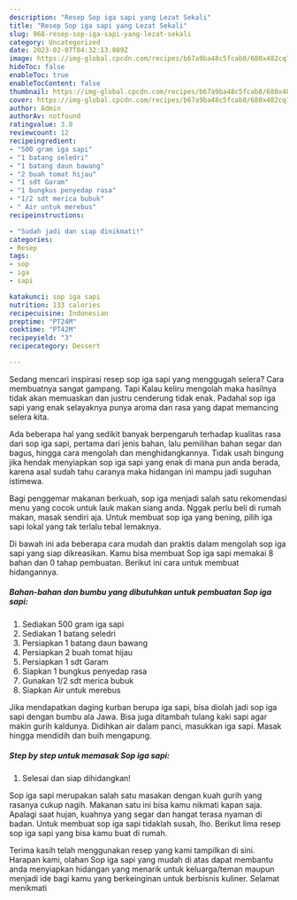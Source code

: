 ```yaml
---
description: "Resep Sop iga sapi yang Lezat Sekali"
title: "Resep Sop iga sapi yang Lezat Sekali"
slug: 968-resep-sop-iga-sapi-yang-lezat-sekali
category: Uncategorized
date: 2023-02-07T04:32:13.089Z
image: https://img-global.cpcdn.com/recipes/b67a9ba48c5fcab8/680x482cq70/sop-iga-sapi-foto-resep-utama.jpg
hideToc: false
enableToc: true
enableTocContent: false
thumbnail: https://img-global.cpcdn.com/recipes/b67a9ba48c5fcab8/680x482cq70/sop-iga-sapi-foto-resep-utama.jpg
cover: https://img-global.cpcdn.com/recipes/b67a9ba48c5fcab8/680x482cq70/sop-iga-sapi-foto-resep-utama.jpg
author: Admin
authorAv: notfound
ratingvalue: 3.8
reviewcount: 12
recipeingredient:
- "500 gram iga sapi"
- "1 batang seledri"
- "1 batang daun bawang"
- "2 buah tomat hijau"
- "1 sdt Garam"
- "1 bungkus penyedap rasa"
- "1/2 sdt merica bubuk"
- " Air untuk merebus"
recipeinstructions:

- "Sudah jadi dan siap dinikmati!"
categories:
- Resep
tags:
- sop
- iga
- sapi

katakunci: sop iga sapi 
nutrition: 133 calories
recipecuisine: Indonesian
preptime: "PT24M"
cooktime: "PT42M"
recipeyield: "3"
recipecategory: Dessert

---
```



Sedang mencari inspirasi resep sop iga sapi yang menggugah selera? Cara membuatnya sangat gampang. Tapi Kalau keliru mengolah maka hasilnya tidak akan memuaskan dan justru cenderung tidak enak. Padahal sop iga sapi yang enak selayaknya punya aroma dan rasa yang dapat memancing selera kita.


Ada beberapa hal yang sedikit banyak berpengaruh terhadap kualitas rasa dari sop iga sapi, pertama dari jenis bahan, lalu pemilihan bahan segar dan bagus, hingga cara mengolah dan menghidangkannya. Tidak usah bingung jika hendak menyiapkan sop iga sapi yang enak di mana pun anda berada, karena asal sudah tahu caranya maka hidangan ini mampu jadi suguhan istimewa.

Bagi penggemar makanan berkuah, sop iga menjadi salah satu rekomendasi menu yang cocok untuk lauk makan siang anda. Nggak perlu beli di rumah makan, masak sendiri aja. Untuk membuat sop iga yang bening, pilih iga sapi lokal yang tak terlalu tebal lemaknya.


Di bawah ini ada beberapa cara mudah dan praktis dalam mengolah sop iga sapi yang siap dikreasikan. Kamu bisa membuat Sop iga sapi memakai 8 bahan dan 0 tahap pembuatan. Berikut ini cara untuk membuat hidangannya.

<!--inarticleads1-->

##### Bahan-bahan dan bumbu yang dibutuhkan untuk pembuatan Sop iga sapi:

1. Sediakan 500 gram iga sapi
1. Sediakan 1 batang seledri
1. Persiapkan 1 batang daun bawang
1. Persiapkan 2 buah tomat hijau
1. Persiapkan 1 sdt Garam
1. Siapkan 1 bungkus penyedap rasa
1. Gunakan 1/2 sdt merica bubuk
1. Siapkan  Air untuk merebus


Jika mendapatkan daging kurban berupa iga sapi, bisa diolah jadi sop iga sapi dengan bumbu ala Jawa. Bisa juga ditambah tulang kaki sapi agar makin gurih kaldunya. Didihkan air dalam panci, masukkan iga sapi. Masak hingga mendidih dan buih mengapung. 

<!--inarticleads2-->

##### Step by step untuk memasak Sop iga sapi:


1. Selesai dan siap dihidangkan!

Sop iga sapi merupakan salah satu masakan dengan kuah gurih yang rasanya cukup nagih. Makanan satu ini bisa kamu nikmati kapan saja. Apalagi saat hujan, kuahnya yang segar dan hangat terasa nyaman di badan. Untuk membuat sop iga sapi tidaklah susah, lho. Berikut lima resep sop iga sapi yang bisa kamu buat di rumah. 

Terima kasih telah menggunakan resep yang kami tampilkan di sini. Harapan kami, olahan Sop iga sapi yang mudah di atas dapat membantu anda menyiapkan hidangan yang menarik untuk keluarga/teman maupun menjadi ide bagi kamu yang berkeinginan untuk berbisnis kuliner. Selamat menikmati
